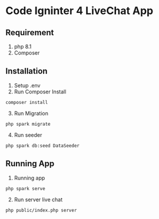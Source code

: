 # Code Igninter 4 LiveChat App

## Requirement
1. php 8.1
2. Composer

## Installation
1. Setup .env
2. Run Composer Install
```
composer install
```
3. Run Migration
```
php spark migrate
```
4. Run seeder
```
php spark db:seed DataSeeder
```


## Running App
 1. Running app
```
php spark serve
```

2. Run server live chat
```
php public/index.php server
```